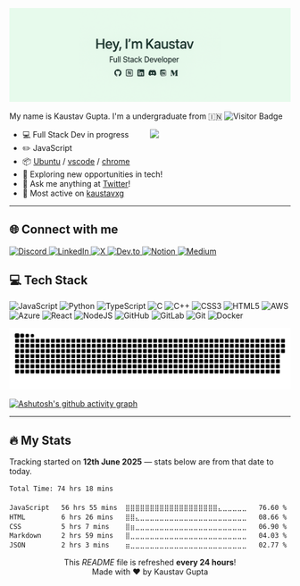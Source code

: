 ![Kaustav Banner](kaustavxg.png)



<!-- [![SVG Banners](https://svg-banners.vercel.app/api?type=luminance&text1=KaustavGupta%20🌻&width=800&height=400)](https://github.com/Akshay090/svg-banners) -->

<!-- My name is Kaustav Gupta. I'm a undergraduate from 🇮🇳 ![wakatime](https://visitor-badge.laobi.icu/badge?page_id=kaustavxg.kaustavxg&) -->

My name is Kaustav Gupta. I'm a undergraduate from 🇮🇳 ![Visitor Badge](https://visitor-badge.laobi.icu/badge?page_id=kaustavxg.kaustavxg)


<img align="right" width="50%" src="https://streak-stats.demolab.com/?user=kaustavxg&theme=merko&hide_border=true">

- 💻 Full Stack Dev in progress
- ✏️ JavaScript
- 📦 [Ubuntu](https://ubuntu.com/) / [vscode](https://code.visualstudio.com) / [chrome](https://www.google.com/chrome)
- 🌱 Exploring new opportunities in tech!
- 💭 Ask me anything at [Twitter](https://x.com/kaustav_gupta23)!
- 📌 Most active on [kaustavxg](https://github.com/kaustavxg)

---

<h2 align="left">🌐 Connect with me</h2>

<p align="left">
  <a href="https://discord.gg/MWRNwrkS8x" target="_blank">
    <img alt="Discord" src="https://img.shields.io/badge/Discord-%237289DA.svg?style=for-the-badge&logo=discord&logoColor=white" />
  </a>
  <a href="https://www.linkedin.com/in/kaustav-gupta23/" target="_blank">
    <img alt="LinkedIn" src="https://img.shields.io/badge/LinkedIn-%230077B5.svg?style=for-the-badge&logo=linkedin&logoColor=white" />
  </a>
  <a href="https://x.com/kaustav_gupta23" target="_blank">
    <img alt="X" src="https://img.shields.io/badge/X-%23000000.svg?style=for-the-badge&logo=X&logoColor=white" />
  </a>
  <a href="https://dev.to/kaustavxg" target="_blank">
    <img alt="Dev.to" src="https://img.shields.io/badge/Dev.to-0A0A0A.svg?style=for-the-badge&logo=devdotto&logoColor=white" />
  </a>
  <a href="https://codebykaustav.notion.site/webdevjourney?v=1dcca8089cf5807a9915000c23e0d280&source=copy_link" target="_blank">
    <img alt="Notion" src="https://img.shields.io/badge/Notion-%23000000.svg?style=for-the-badge&logo=notion&logoColor=white" />
  </a>
  <a href="https://medium.com/@kaustavxg" target="_blank">
    <img alt="Medium" src="https://img.shields.io/badge/Medium-%23000000.svg?style=for-the-badge&logo=medium&logoColor=white" />
  </a>
</p>



<h2 align="left">💻 Tech Stack</h2>

![JavaScript](https://img.shields.io/badge/javascript-%23323330.svg?style=for-the-badge&logo=javascript&logoColor=%23F7DF1E) 
![Python](https://img.shields.io/badge/python-3670A0?style=for-the-badge&logo=python&logoColor=ffdd54) 
![TypeScript](https://img.shields.io/badge/typescript-%23007ACC.svg?style=for-the-badge&logo=typescript&logoColor=white) 
![C](https://img.shields.io/badge/c-%2300599C.svg?style=for-the-badge&logo=c&logoColor=white) 
![C++](https://img.shields.io/badge/c++-%2300599C.svg?style=for-the-badge&logo=c%2B%2B&logoColor=white) 
![CSS3](https://img.shields.io/badge/css3-%231572B6.svg?style=for-the-badge&logo=css3&logoColor=white) 
![HTML5](https://img.shields.io/badge/html5-%23E34F26.svg?style=for-the-badge&logo=html5&logoColor=white) 
![AWS](https://img.shields.io/badge/AWS-%23FF9900.svg?style=for-the-badge&logo=amazon-aws&logoColor=white) 
![Azure](https://img.shields.io/badge/azure-%230072C6.svg?style=for-the-badge&logo=microsoftazure&logoColor=white) 
![React](https://img.shields.io/badge/react-%2320232a.svg?style=for-the-badge&logo=react&logoColor=%2361DAFB) 
![NodeJS](https://img.shields.io/badge/node.js-6DA55F?style=for-the-badge&logo=node.js&logoColor=white) 
![GitHub](https://img.shields.io/badge/github-%23121011.svg?style=for-the-badge&logo=github&logoColor=white) 
![GitLab](https://img.shields.io/badge/gitlab-%23181717.svg?style=for-the-badge&logo=gitlab&logoColor=white) 
![Git](https://img.shields.io/badge/git-%23F05033.svg?style=for-the-badge&logo=git&logoColor=white) 
![Docker](https://img.shields.io/badge/docker-%230db7ed.svg?style=for-the-badge&logo=docker&logoColor=white)




<picture>
  <source media="(prefers-color-scheme: dark)" srcset="https://raw.githubusercontent.com/kaustavxg/kaustavxg/output/github-snake-dark.svg" />
  <source media="(prefers-color-scheme: light)" srcset="https://raw.githubusercontent.com/kaustavxg/kaustavxg/output/github-snake.svg" />
  <img alt="github-snake" src="https://raw.githubusercontent.com/kaustavxg/kaustavxg/output/github-snake.svg" />
</picture>

[![Ashutosh's github activity graph](https://github-readme-activity-graph.vercel.app/graph?username=kaustavxg&bg_color=010409&color=ffffff&line=00b344&point=ffffff&area=true&hide_border=true)](https://github.com/ashutosh00710/github-readme-activity-graph)

------------
<h2 align="left">🔥 My Stats</h2>
<span>Tracking started on <b>12th June 2025</b> — stats below are from that date to today.</span>
<!--START_SECTION:waka-->

```txt
Total Time: 74 hrs 18 mins

JavaScript   56 hrs 55 mins  ⣿⣿⣿⣿⣿⣿⣿⣿⣿⣿⣿⣿⣿⣿⣿⣿⣿⣿⣿⣄⣀⣀⣀⣀⣀   76.60 %
HTML         6 hrs 26 mins   ⣿⣿⣄⣀⣀⣀⣀⣀⣀⣀⣀⣀⣀⣀⣀⣀⣀⣀⣀⣀⣀⣀⣀⣀⣀   08.66 %
CSS          5 hrs 7 mins    ⣿⣶⣀⣀⣀⣀⣀⣀⣀⣀⣀⣀⣀⣀⣀⣀⣀⣀⣀⣀⣀⣀⣀⣀⣀   06.90 %
Markdown     2 hrs 59 mins   ⣿⣀⣀⣀⣀⣀⣀⣀⣀⣀⣀⣀⣀⣀⣀⣀⣀⣀⣀⣀⣀⣀⣀⣀⣀   04.03 %
JSON         2 hrs 3 mins    ⣶⣀⣀⣀⣀⣀⣀⣀⣀⣀⣀⣀⣀⣀⣀⣀⣀⣀⣀⣀⣀⣀⣀⣀⣀   02.77 %
```

<!--END_SECTION:waka-->

<!--START_SECTION:workflows-update-->

<p align="center">
      This <i>README</i> file is refreshed <b>every 24 hours</b>!<br/>
      <!-- Last refresh: <b>Jun 12, 2025, 7:53 AM IST</b><br/> -->
      </b>
      Made with ❤️ by Kaustav Gupta
    </p>

<!--END_SECTION:workflows-update-->
